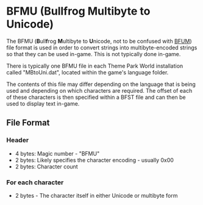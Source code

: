 # BFMU (Bullfrog Multibyte to Unicode)

The BFMU (**B**ull**f**rog **M**ultibyte to **U**nicode, not to be confused with [BFUM](https://github.com/xezno/Meme-Park-World/wiki/BFUM)) file format is used in order to convert strings into multibyte-encoded strings so that they can be used in-game.  This is not typically done in-game.

There is typically one BFMU file in each Theme Park World installation called "MBtoUni.dat", located within the game's language folder.

The contents of this file may differ depending on the language that is being used and depending on which characters are required.  The offset of each of these characters is then specified within a BFST file and can then be used to display text in-game.

## File Format

### Header

* 4 bytes: Magic number - "BFMU"
* 2 bytes: Likely specifies the character encoding - usually 0x00
* 2 bytes: Character count

### For each character

* 2 bytes - The character itself in either Unicode or multibyte form
